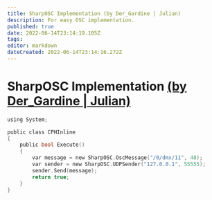 ```yaml
---
title: SharpOSC Implementation (by Der_Gardine | Julian)
description: For easy OSC implementation.
published: true
date: 2022-06-14T23:14:19.105Z
tags: 
editor: markdown
dateCreated: 2022-06-14T23:14:16.272Z
---
```


# SharpOSC Implementation [(by Der_Gardine | Julian)](https://www.twitch.tv/der_gardine)
```c
using System;

public class CPHInline
{
	public bool Execute()
	{
		var message = new SharpOSC.OscMessage("/0/dmx/11", 48);
		var sender = new SharpOSC.UDPSender("127.0.0.1", 55555);
		sender.Send(message);
		return true;
	}
}
```